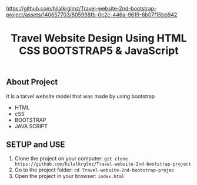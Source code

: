 

https://github.com/hilalkrglmz/Travel-website-2nd-bootstrap-project/assets/140657703/805998fb-0c2c-446a-9619-6b07f15bb942




<!DOCTYPE html>
<html lang="en">
<head>
    <meta charset="UTF-8">
    <meta name="viewport" content="width=device-width, initial-scale=1.0">
</head>
<body>
    <header>
        <h1>Travel Website Design Using HTML CSS BOOTSTRAP5 & JavaScript </h1>
    </header>
    <div class="container">
        <h2>About Project</h2>
           <p>It is a tarvel website model that was made by using bootstrap</p>
            <ul>
                <li>HTML</li>
                <li>cSS</li>
                <li>BOOTSTRAP</li>
                <li>JAVA SCRIPT</li>
            </ul>
            <h2>SETUP and USE</h2>
        <ol>
            <li>Clone the project on your computer: <code>git clone https://github.com/hilalkrglmz/Travel-website-2nd-bootstrap-project</code></li>
            <li>Go to the project folder: <code>cd Travel-website-2nd-bootstrap-projec</code></li>
            <li>Open the project in your browser: <code>index.html</code></li>
        </ol>
    </div>
</body>
</html>
    
